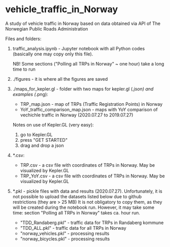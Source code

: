 # vehicle_traffic_in_Norway
A study of vehicle traffic in Norway based on data obtained via API of The Norwegian Public Roads Administration

Files and folders:

1. traffic_analysis.ipynb - Jupyter notebook with all Python codes (basically one may copy only this file). 
   
   NB! Some sections ("Polling all TRPs in Norway" ~ one hour) take a long time to run
   
2. ./figures - it is where all the figures are saved
3. ./maps_for_kepler.gl - folder with two maps for kepler.gl (*.json) and examples (*.png):
    - TRP_map.json - map of TRPs (Traffic Registration Points) in Norway
    - YoY_traffic_comparison_map.json - maps with YoY comparison of vechichle traffic in Norway (2020.07.27 to 2019.07.27)
    
    Notes on use of Kepler.GL (very easy):
    1. go to Kepler.GL
    2. press "GET STARTED"
    3. drag and drop a json

4. *.csv:
    - TRP.csv - a csv file with coordinates of TRPs in Norway. May be visualized by Kepler.GL
    - TRP_YoY.csv - a csv file with coordinates of TRPs in Norway. May be visualized by Kepler.GL

5.   *.pkl - pickle files with data and results (2020.07.27). 
     Unfortunately, it is not possible to upload the datasets listed below due to github restrictions (they are > 25 MB)
     It is not obligatory to copy them, as they will be created during the notebook run.
     However, it may take some time: section "Polling all TRPs in Norway" takes ca. hour run.
      - "TDD_Randaberg.pkl" - traffic data for TRPs in Randaberg kommune
      - "TDD_ALL.pkl" - traffic data for all TRPs in Norway
      - "norway_vehicles.pkl" - processing results
      - "norway_bicycles.pkl" - processing results


